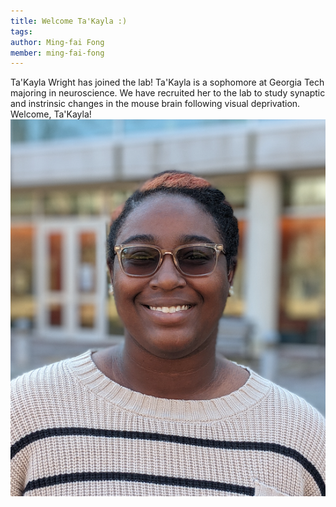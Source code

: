 ```yaml
---
title: Welcome Ta'Kayla :)
tags:
author: Ming-fai Fong
member: ming-fai-fong
---
```


Ta'Kayla Wright has joined the lab! Ta'Kayla is a sophomore at Georgia Tech majoring in neuroscience.  We have recruited her to the lab to study synaptic and instrinsic changes in the mouse brain following visual deprivation.  Welcome, Ta'Kayla!
![Ta'Kayla Wright](../images/headshots/wright.png)
